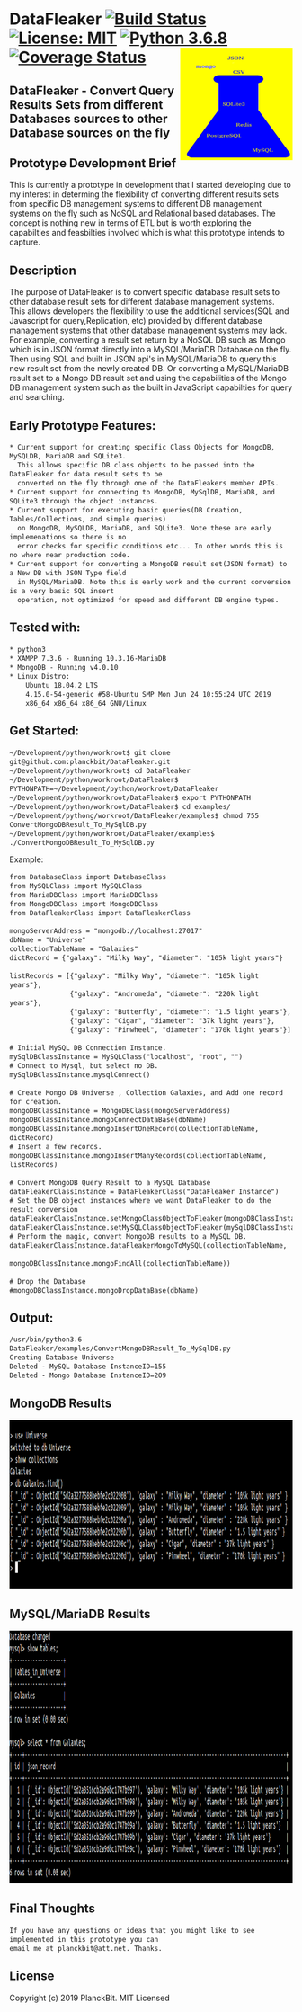 # DataFleaker  [![Build Status](https://travis-ci.org/planckbit/DataFleaker.svg?branch=master)](https://travis-ci.org/planckbit/DataFleaker) [![License: MIT](https://img.shields.io/badge/License-MIT-yellow.svg)](https://opensource.org/licenses/MIT) [![Python 3.6.8](https://img.shields.io/badge/python-3.6.8-blue.svg)](https://www.python.org/downloads/release/python-368/)[![Coverage Status](https://coveralls.io/repos/github/planckbit/DataFleaker/badge.svg?branch=master)](https://coveralls.io/github/planckbit/DataFleaker?branch=master)<img align="right" width="200" height="200" src="images/datafleaker.png">

## DataFleaker - Convert Query Results Sets from different Databases sources to other Database sources on the fly

## Prototype Development Brief
This is currently a prototype in development that I started developing due to my interest in determing the flexibility
of converting different results sets from specific DB management systems to different DB management systems on the fly
such as NoSQL and Relational based databases. The concept is nothing new in terms of ETL but is worth exploring the 
capabilties and feasbilties involved which is what this prototype intends to capture.

## Description
The purpose of DataFleaker is to convert specific database result sets to other database result sets for different
database management systems. This allows developers the flexibility to use the additional services(SQL and Javascript 
for query,Replication, etc)  provided by different database management systems that other database management systems 
may lack. For example, converting a result set return by a NoSQL DB such as
Mongo which is in JSON format directly into a MySQL/MariaDB Database on the fly. Then using SQL and built in JSON api's
in MySQL/MariaDB to query this new result set from the newly created DB. Or converting a MySQL/MariaDB result set to a 
Mongo DB result set and using  the capabilities of the Mongo DB management system such as the built in JavaScript 
capabilties for query and searching. 

## Early Prototype Features:
    * Current support for creating specific Class Objects for MongoDB, MySQLDB, MariaDB and SQLite3.
      This allows specific DB class objects to be passed into the DataFleaker for data result sets to be
      converted on the fly through one of the DataFleakers member APIs.
    * Current support for connecting to MongoDB, MySqlDB, MariaDB, and SQLite3 through the object instances.
    * Current support for executing basic queries(DB Creation, Tables/Collections, and simple queries)
      on MongoDB, MySQLDB, MariaDB, and SQLite3. Note these are early implemenations so there is no 
      error checks for specific conditions etc... In other words this is no where near production code.
    * Current support for converting a MongoDB result set(JSON format) to a New DB with JSON Type field
      in MySQL/MariaDB. Note this is early work and the current conversion is a very basic SQL insert 
      operation, not optimized for speed and different DB engine types. 
      
 ## Tested with:
    * python3
    * XAMPP 7.3.6 - Running 10.3.16-MariaDB
    * MongoDB - Running v4.0.10
    * Linux Distro: 
        Ubuntu 18.04.2 LTS
        4.15.0-54-generic #58-Ubuntu SMP Mon Jun 24 10:55:24 UTC 2019
        x86_64 x86_64 x86_64 GNU/Linux
    
## Get Started:
    ~/Development/python/workroot$ git clone git@github.com:planckbit/DataFleaker.git
    ~/Development/python/workroot$ cd DataFleaker
    ~/Development/python/workroot/DataFleaker$ PYTHONPATH=~/Development/python/workroot/DataFleaker
    ~/Development/python/workroot/DataFleaker$ export PYTHONPATH
    ~/Development/python/workroot/DataFleaker$ cd examples/
    ~/Development/pythong/workroot/DataFleaker/examples$ chmod 755 ConvertMongoDBResult_To_MySqlDB.py
    ~/Development/python/workroot/DataFleaker/examples$ ./ConvertMongoDBResult_To_MySqlDB.py
   
   Example:
     
    from DatabaseClass import DatabaseClass
    from MySQLClass import MySQLClass
    from MariaDBClass import MariaDBClass
    from MongoDBClass import MongoDBClass
    from DataFleakerClass import DataFleakerClass

    mongoServerAddress = "mongodb://localhost:27017"
    dbName = "Universe"
    collectionTableName = "Galaxies"
    dictRecord = {"galaxy": "Milky Way", "diameter": "105k light years"}

    listRecords = [{"galaxy": "Milky Way", "diameter": "105k light years"},
                   {"galaxy": "Andromeda", "diameter": "220k light years"},
                   {"galaxy": "Butterfly", "diameter": "1.5 light years"},
                   {"galaxy": "Cigar", "diameter": "37k light years"},
                   {"galaxy": "Pinwheel", "diameter": "170k light years"}]

    # Initial MySQL DB Connection Instance.
    mySqlDBClassInstance = MySQLClass("localhost", "root", "")
    # Connect to Mysql, but select no DB.
    mySqlDBClassInstance.mysqlConnect()

    # Create Mongo DB Universe , Collection Galaxies, and Add one record for creation.
    mongoDBClassInstance = MongoDBClass(mongoServerAddress)
    mongoDBClassInstance.mongoConnectDataBase(dbName)
    mongoDBClassInstance.mongoInsertOneRecord(collectionTableName, dictRecord)
    # Insert a few records.
    mongoDBClassInstance.mongoInsertManyRecords(collectionTableName, listRecords)

    # Convert MongoDB Query Result to a MySQL Database
    dataFleakerClassInstance = DataFleakerClass("DataFleaker Instance") 
    # Set the DB object instances where we want DataFleaker to do the result conversion
    dataFleakerClassInstance.setMongoClassObjectToFleaker(mongoDBClassInstance)
    dataFleakerClassInstance.setMySQLClassObjectToFleaker(mySqlDBClassInstance)
    # Perform the magic, convert MongoDB results to a MySQL DB.
    dataFleakerClassInstance.dataFleakerMongoToMySQL(collectionTableName,
                                                     mongoDBClassInstance.mongoFindAll(collectionTableName))

    # Drop the Database
    #mongoDBClassInstance.mongoDropDataBase(dbName)

## Output:
    /usr/bin/python3.6 DataFleaker/examples/ConvertMongoDBResult_To_MySqlDB.py
    Creating Database Universe
    Deleted - MySQL Database InstanceID=155
    Deleted - Mongo Database InstanceID=209
## MongoDB Results
<p align="left">
    <img width="950" height="300" src="images/mongo_client_universe_galaxy.png">
</p>    

## MySQL/MariaDB Results
<p align="left">
    <img width="950" height="450" src="images/ConvertMongoDBResult_To_MySQLDB.png">
</p>

## Final Thoughts
    If you have any questions or ideas that you might like to see implemented in this prototype you can 
    email me at planckbit@att.net. Thanks. 
    
## License

Copyright (c) 2019 PlanckBit. MIT Licensed

